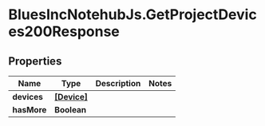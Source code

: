 # BluesIncNotehubJs.GetProjectDevices200Response

## Properties

Name | Type | Description | Notes
------------ | ------------- | ------------- | -------------
**devices** | [**[Device]**](Device.md) |  | 
**hasMore** | **Boolean** |  | 


